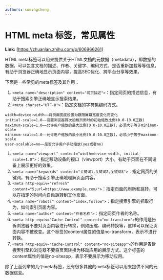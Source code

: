 ```yaml
---
authors: sumingcheng
---
```

# HTML meta 标签，常见属性



 **Link:** [https://zhuanlan.zhihu.com/p/606966261]



HTML meta标签可以用来提供关于HTML文档的元数据（metadata），即数据的数据，可以包含文档的描述、作者、关键字、编码方式、是否重新加载等等信息，有助于浏览器正确地显示页面内容，提高SEO优化、跨平台分享等效果。

下面是一些常见的meta标签及其作用：

1. `<meta name="description" content="网页描述">`：指定网页的描述信息，有助于搜索引擎正确地显示搜索结果。
2. `<meta charset="UTF-8">`：指定文档的字符集编码方式。

```
width=device-width——将页面宽度设置为跟随屏幕宽度变化而变化
initial-scale=1.0——设置浏览器首次加载页面时的初始缩放比例(0.0-10.0正数)
maximum-scale=1.0——允许用户缩放的最大比例(0.0-10.0正数)，必须大于等于minimum-scale
minimum-scale=1.0——允许用户缩放的最小比例(0.0-10.0正数)，必须小于等于maximum-scale
user-scalable=no——是否允许用户手动缩放(yes或者no)
```

1. `<meta name="viewport" content="width=device-width, initial-scale=1.0">`：指定移动设备的视口（viewport）大小，有助于页面在不同设备上展示更好的效果。
2. `<meta name="keywords" content="关键词1,关键词2,关键词3">`：指定网页的关键词，有助于搜索引擎正确地理解页面内容。
3. `<meta http-equiv="refresh" content="5;url=https://www.example.com/">`：指定页面的刷新和跳转，可以在指定的时间内自动跳转到其他页面。
4. `<meta name="robots" content="index,follow">`：指定搜索引擎的抓取行为，如何索引页面内容。
5. `<meta name="author" content="作者名称">`：指定网页作者的名称。
6. `<meta http-equiv="Cache-Control" content="no-transform">`的作用是告诉浏览器不要对页面内容进行转换，例如压缩、编码转换等，这样可以保证页面内容不被改变。这个标签的content属性的值是no-transform，表示不进行转换。
7. `<meta http-equiv="Cache-Control" content="no-siteapp">`的作用是告诉搜索引擎和浏览器不要将页面转换为移动应用的展示方式。这个标签的content属性的值是no-siteapp，表示不要展示为移动应用。

除了上面列举的几个meta标签，还有很多其他的meta标签可以用来提供不同的元数据信息。

